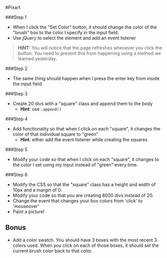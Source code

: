 #Pixart

###Step 1

* When I click the "Set Color" button, it should change the color of the "brush" box to the color I specify in the input field.
* Use jQuery to select the element and add an event listener

> **HINT:** You will notice that the page refreshes whenever you click the button. You need to prevent this from happening using a method we learned yesterday.

###Step 2

* The same thing should happen when I press the enter key from inside the input field

###Step 3

* Create 20 divs with a "square" class and append them to the body
  * **Hint**: use `.append()`

###Step 4

* Add functionality so that when I click on each "square", it changes the color of that individual square to "green"
  * **Hint**: either add the event listener while creating the squares

###Step 5

* Modify your code so that when I click on each "square", it changes to the color I set using my input instead of "green" every time.

###Step 6

* Modify the CSS so that the "square" class has a height and width of 10px and a margin of 0.
* Modify your code so that you are creating 8000 divs instead of 20.
* Change the event that changes your box colors from 'click' to 'mouseover'
* Paint a picture!

## Bonus

* Add a color swatch. You should have 3 boxes with the most recent 3 colors used. When you click on each of those boxes, it should set the current brush color back to that color.
